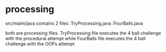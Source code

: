 # processing

src/maim/java contains 2 files
:TryProcessing.java
:FourBalls.java

both are processing files. 
TryProcessing file executes the 4 ball challenge with the procedural attempt while
FourBalls file executes the 4 ball challenge with the OOPs attempt
